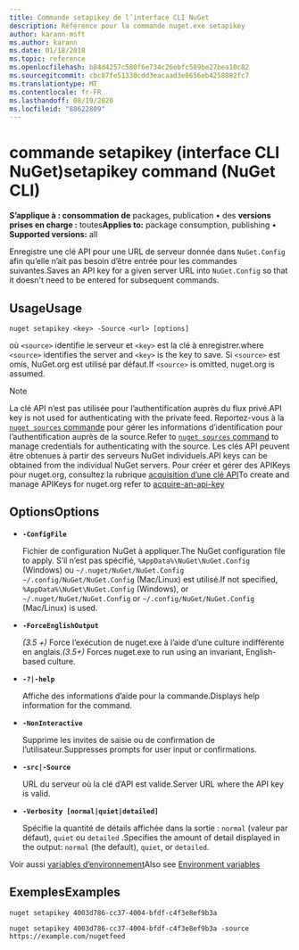 ```yaml
---
title: Commande setapikey de l’interface CLI NuGet
description: Référence pour la commande nuget.exe setapikey
author: karann-msft
ms.author: karann
ms.date: 01/18/2018
ms.topic: reference
ms.openlocfilehash: b84d4257c580f6e734c26ebfc589be27bea10c82
ms.sourcegitcommit: cbc87fe51330cdd3eacaad3e8656eb4258882fc7
ms.translationtype: MT
ms.contentlocale: fr-FR
ms.lasthandoff: 08/19/2020
ms.locfileid: "88622809"
---
```

# <a name="setapikey-command-nuget-cli"></a><span data-ttu-id="bfc9f-103">commande setapikey (interface CLI NuGet)</span><span class="sxs-lookup"><span data-stu-id="bfc9f-103">setapikey command (NuGet CLI)</span></span>

<span data-ttu-id="bfc9f-104">**S’applique à : consommation de** packages, publication &bullet; des **versions prises en charge :** toutes</span><span class="sxs-lookup"><span data-stu-id="bfc9f-104">**Applies to:** package consumption, publishing &bullet; **Supported versions:** all</span></span>

<span data-ttu-id="bfc9f-105">Enregistre une clé API pour une URL de serveur donnée dans `NuGet.Config` afin qu’elle n’ait pas besoin d’être entrée pour les commandes suivantes.</span><span class="sxs-lookup"><span data-stu-id="bfc9f-105">Saves an API key for a given server URL into `NuGet.Config` so that it doesn't need to be entered for subsequent commands.</span></span>

## <a name="usage"></a><span data-ttu-id="bfc9f-106">Usage</span><span class="sxs-lookup"><span data-stu-id="bfc9f-106">Usage</span></span>

```cli
nuget setapikey <key> -Source <url> [options]
```

<span data-ttu-id="bfc9f-107">où `<source>` identifie le serveur et `<key>` est la clé à enregistrer.</span><span class="sxs-lookup"><span data-stu-id="bfc9f-107">where `<source>` identifies the server and `<key>` is the key to save.</span></span> <span data-ttu-id="bfc9f-108">Si `<source>` est omis, NuGet.org est utilisé par défaut.</span><span class="sxs-lookup"><span data-stu-id="bfc9f-108">If `<source>` is omitted, nuget.org is assumed.</span></span> 

> [!NOTE]
> <span data-ttu-id="bfc9f-109">La clé API n’est pas utilisée pour l’authentification auprès du flux privé.</span><span class="sxs-lookup"><span data-stu-id="bfc9f-109">API key is not used for authenticating with the private feed.</span></span> <span data-ttu-id="bfc9f-110">Reportez-vous à la [ `nuget sources` commande](../cli-reference/cli-ref-sources.md) pour gérer les informations d’identification pour l’authentification auprès de la source.</span><span class="sxs-lookup"><span data-stu-id="bfc9f-110">Refer to [`nuget sources` command](../cli-reference/cli-ref-sources.md) to manage credentials for authenticating with the source.</span></span>
> <span data-ttu-id="bfc9f-111">Les clés API peuvent être obtenues à partir des serveurs NuGet individuels.</span><span class="sxs-lookup"><span data-stu-id="bfc9f-111">API keys can be obtained from the individual NuGet servers.</span></span> <span data-ttu-id="bfc9f-112">Pour créer et gérer des APIKeys pour nuget.org, consultez la rubrique [acquisition d’une clé API](../../nuget-org/scoped-api-keys.md#acquire-an-api-key)</span><span class="sxs-lookup"><span data-stu-id="bfc9f-112">To create and manage APIKeys for nuget.org refer to [acquire-an-api-key](../../nuget-org/scoped-api-keys.md#acquire-an-api-key)</span></span>

## <a name="options"></a><span data-ttu-id="bfc9f-113">Options</span><span class="sxs-lookup"><span data-stu-id="bfc9f-113">Options</span></span>

- **`-ConfigFile`**

  <span data-ttu-id="bfc9f-114">Fichier de configuration NuGet à appliquer.</span><span class="sxs-lookup"><span data-stu-id="bfc9f-114">The NuGet configuration file to apply.</span></span> <span data-ttu-id="bfc9f-115">S’il n’est pas spécifié, `%AppData%\NuGet\NuGet.Config` (Windows) ou `~/.nuget/NuGet/NuGet.Config` `~/.config/NuGet/NuGet.Config` (Mac/Linux) est utilisé.</span><span class="sxs-lookup"><span data-stu-id="bfc9f-115">If not specified, `%AppData%\NuGet\NuGet.Config` (Windows), or `~/.nuget/NuGet/NuGet.Config` or `~/.config/NuGet/NuGet.Config` (Mac/Linux) is used.</span></span>

- **`-ForceEnglishOutput`**

  <span data-ttu-id="bfc9f-116">*(3.5 +)* Force l’exécution de nuget.exe à l’aide d’une culture indifférente en anglais.</span><span class="sxs-lookup"><span data-stu-id="bfc9f-116">*(3.5+)* Forces nuget.exe to run using an invariant, English-based culture.</span></span>

- **`-?|-help`**

  <span data-ttu-id="bfc9f-117">Affiche des informations d’aide pour la commande.</span><span class="sxs-lookup"><span data-stu-id="bfc9f-117">Displays help information for the command.</span></span>

- **`-NonInteractive`**

  <span data-ttu-id="bfc9f-118">Supprime les invites de saisie ou de confirmation de l’utilisateur.</span><span class="sxs-lookup"><span data-stu-id="bfc9f-118">Suppresses prompts for user input or confirmations.</span></span>

- **`-src|-Source`**

  <span data-ttu-id="bfc9f-119">URL du serveur où la clé d’API est valide.</span><span class="sxs-lookup"><span data-stu-id="bfc9f-119">Server URL where the API key is valid.</span></span>

- **`-Verbosity [normal|quiet|detailed]`**

  <span data-ttu-id="bfc9f-120">Spécifie la quantité de détails affichée dans la sortie : `normal` (valeur par défaut), `quiet` ou `detailed` .</span><span class="sxs-lookup"><span data-stu-id="bfc9f-120">Specifies the amount of detail displayed in the output: `normal` (the default), `quiet`, or `detailed`.</span></span>

<span data-ttu-id="bfc9f-121">Voir aussi [variables d’environnement](cli-ref-environment-variables.md)</span><span class="sxs-lookup"><span data-stu-id="bfc9f-121">Also see [Environment variables](cli-ref-environment-variables.md)</span></span>

## <a name="examples"></a><span data-ttu-id="bfc9f-122">Exemples</span><span class="sxs-lookup"><span data-stu-id="bfc9f-122">Examples</span></span>

```cli
nuget setapikey 4003d786-cc37-4004-bfdf-c4f3e8ef9b3a

nuget setapikey 4003d786-cc37-4004-bfdf-c4f3e8ef9b3a -source https://example.com/nugetfeed
```
